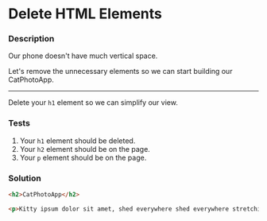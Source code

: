 # Delete HTML Elements

### Description

Our phone doesn't have much vertical space.

Let's remove the unnecessary elements so we can start building our CatPhotoApp.

---

Delete your `h1` element so we can simplify our view.

### Tests

1. Your `h1` element should be deleted.
2. Your `h2` element should be on the page.
3. Your `p` element should be on the page.

### Solution

```html
<h2>CatPhotoApp</h2>

<p>Kitty ipsum dolor sit amet, shed everywhere shed everywhere stretching attack your ankles chase the red dot, hairball run catnip eat the grass sniff.</p>
```